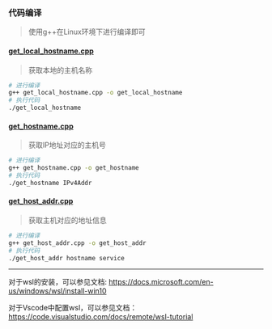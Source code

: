 ### 代码编译
> 使用g++在Linux环境下进行编译即可



#### [get_local_hostname.cpp](get_local_hostname.cpp)
> 获取本地的主机名称

```bash
# 进行编译
g++ get_local_hostname.cpp -o get_local_hostname
# 执行代码
./get_local_hostname
```



#### [get_hostname.cpp](get_hostname.cpp)

> 获取IP地址对应的主机号
```bash
# 进行编译
g++ get_hostname.cpp -o get_hostname
# 执行代码
./get_hostname IPv4Addr
```



#### [get_host_addr.cpp](get_host_addr.cpp)

> 获取主机对应的地址信息

```bash
# 进行编译
g++ get_host_addr.cpp -o get_host_addr
# 执行代码
./get_host_addr hostname service
```



<hr/>

对于wsl的安装，可以参见文档: https://docs.microsoft.com/en-us/windows/wsl/install-win10

对于Vscode中配置wsl，可以参见文档：https://code.visualstudio.com/docs/remote/wsl-tutorial

